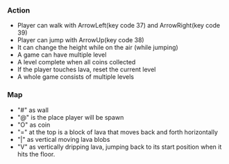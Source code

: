 ### Action
- Player can walk with ArrowLeft(key code 37) and ArrowRight(key code 39)
- Player can jump with ArrowUp(key code 38)
- It can change the height while on the air (while jumping)
- A game can have multiple level
- A level complete when all coins collected 
- If the player touches lava, reset the current level
- A whole game consists of multiple levels

### Map
- "#" as wall
- "@" is the place player will be spawn
- "O" as coin
- "=" at the top is a block of lava that moves back and forth horizontally
- "|" as vertical moving lava blobs
- "V" as vertically dripping lava, jumping back to its start position when it hits the floor.

